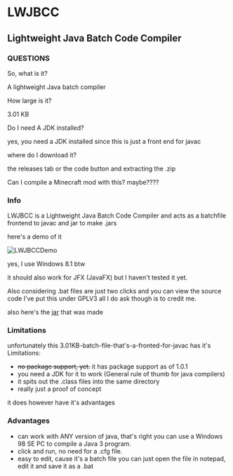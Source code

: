 # LWJBCC
## Lightweight Java Batch Code Compiler
### QUESTIONS
So, what is it?

A lightweight Java batch compiler

How large is it?

3.01 KB

Do I need A JDK installed?

yes, you need a JDK installed since this is just a front end for javac

where do I download it?

the releases tab or the code button and extracting the .zip

Can I compile a Minecraft mod with this?
maybe????

### Info
LWJBCC is a Lightweight Java Batch Code Compiler and acts as a batchfile frontend to javac and jar to make .jars

here's a demo of it

![LWJBCCDemo](https://github.com/Vincent392/LWJBCC/assets/90470156/7535ad14-b49e-4083-92db-9273e52b9a47)

yes, I use Windows 8.1 btw

it should also work for JFX (JavaFX) but I haven't tested it yet.

Also considering .bat files are just two clicks and you can view the source code I've put this under GPLV3
all I do ask though is to credit me.

also here's the [jar](https://github.com/Vincent392/LWJBCC/releases/download/Jardemo/LWJBCC-Demo.jar) that was made

### Limitations
unfortunately this 3.01KB-batch-file-that's-a-fronted-for-javac has it's Limitations:
- ~~no package support, yet.~~ it has package support as of 1.0.1
- you need a JDK for it to work (General rule of thumb for java compilers)
- it spits out the .class files into the same directory
- really just a proof of concept

it does however have it's advantages

### Advantages
- can work with ANY version of java, that's right you can use a Windows 98 SE PC to compile a Java 3 program.
- click and run, no need for a .cfg file.
- easy to edit, cause it's a batch file you can just open the file in notepad, edit it and save it as a .bat
